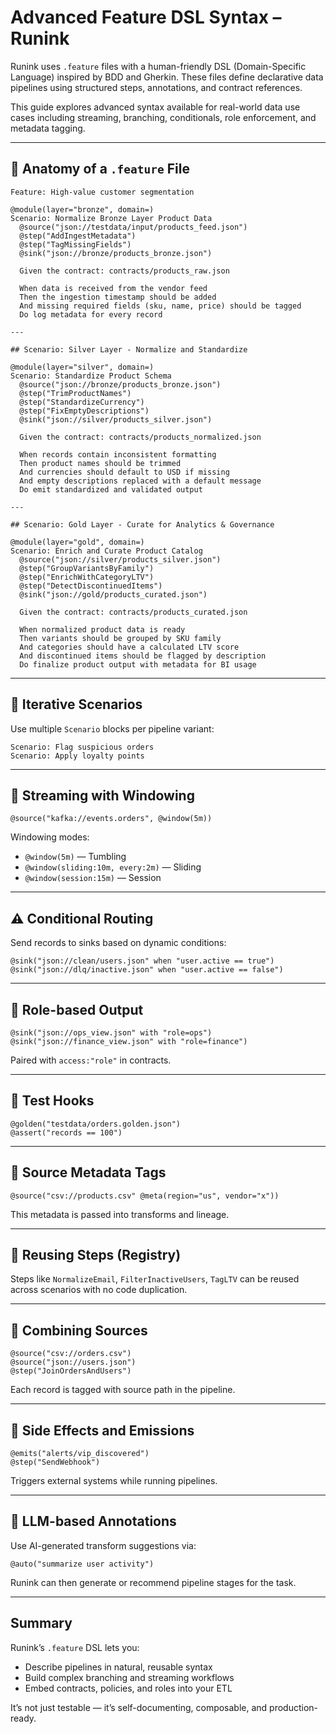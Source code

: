 # Advanced Feature DSL Syntax – Runink

Runink uses `.feature` files with a human-friendly DSL (Domain-Specific Language) inspired by BDD and Gherkin. These files define declarative data pipelines using structured steps, annotations, and contract references.

This guide explores advanced syntax available for real-world data use cases including streaming, branching, conditionals, role enforcement, and metadata tagging.

---

## 📌 Anatomy of a `.feature` File

```gherkin
Feature: High-value customer segmentation

@module(layer="bronze", domain=)
Scenario: Normalize Bronze Layer Product Data
  @source("json://testdata/input/products_feed.json")
  @step("AddIngestMetadata")
  @step("TagMissingFields")
  @sink("json://bronze/products_bronze.json")

  Given the contract: contracts/products_raw.json

  When data is received from the vendor feed
  Then the ingestion timestamp should be added
  And missing required fields (sku, name, price) should be tagged
  Do log metadata for every record

---

## Scenario: Silver Layer - Normalize and Standardize

@module(layer="silver", domain=)
Scenario: Standardize Product Schema
  @source("json://bronze/products_bronze.json")
  @step("TrimProductNames")
  @step("StandardizeCurrency")
  @step("FixEmptyDescriptions")
  @sink("json://silver/products_silver.json")

  Given the contract: contracts/products_normalized.json

  When records contain inconsistent formatting
  Then product names should be trimmed
  And currencies should default to USD if missing
  And empty descriptions replaced with a default message
  Do emit standardized and validated output

---

## Scenario: Gold Layer - Curate for Analytics & Governance

@module(layer="gold", domain=)
Scenario: Enrich and Curate Product Catalog
  @source("json://silver/products_silver.json")
  @step("GroupVariantsByFamily")
  @step("EnrichWithCategoryLTV")
  @step("DetectDiscontinuedItems")
  @sink("json://gold/products_curated.json")

  Given the contract: contracts/products_curated.json

  When normalized product data is ready
  Then variants should be grouped by SKU family
  And categories should have a calculated LTV score
  And discontinued items should be flagged by description
  Do finalize product output with metadata for BI usage
```

---

## 🔁 Iterative Scenarios
Use multiple `Scenario` blocks per pipeline variant:
```gherkin
Scenario: Flag suspicious orders
Scenario: Apply loyalty points
```

---

## 🔄 Streaming with Windowing
```gherkin
@source("kafka://events.orders", @window(5m))
```

Windowing modes:
- `@window(5m)` — Tumbling
- `@window(sliding:10m, every:2m)` — Sliding
- `@window(session:15m)` — Session

---

## ⚠️ Conditional Routing
Send records to sinks based on dynamic conditions:
```gherkin
@sink("json://clean/users.json" when "user.active == true")
@sink("json://dlq/inactive.json" when "user.active == false")
```

---

## 🔐 Role-based Output
```gherkin
@sink("json://ops_view.json" with "role=ops")
@sink("json://finance_view.json" with "role=finance")
```
Paired with `access:"role"` in contracts.

---

## 🧪 Test Hooks
```gherkin
@golden("testdata/orders.golden.json")
@assert("records == 100")
```

---

## 📎 Source Metadata Tags
```gherkin
@source("csv://products.csv" @meta(region="us", vendor="x"))
```
This metadata is passed into transforms and lineage.

---

## 🧬 Reusing Steps (Registry)
Steps like `NormalizeEmail`, `FilterInactiveUsers`, `TagLTV` can be reused across scenarios with no code duplication.

---

## 🧰 Combining Sources
```gherkin
@source("csv://orders.csv")
@source("json://users.json")
@step("JoinOrdersAndUsers")
```
Each record is tagged with source path in the pipeline.

---

## 🧹 Side Effects and Emissions
```gherkin
@emits("alerts/vip_discovered")
@step("SendWebhook")
```
Triggers external systems while running pipelines.

---

## 🧠 LLM-based Annotations
Use AI-generated transform suggestions via:
```gherkin
@auto("summarize user activity")
```
Runink can then generate or recommend pipeline stages for the task.

---

## Summary
Runink’s `.feature` DSL lets you:
- Describe pipelines in natural, reusable syntax
- Build complex branching and streaming workflows
- Embed contracts, policies, and roles into your ETL

It’s not just testable — it’s self-documenting, composable, and production-ready.
